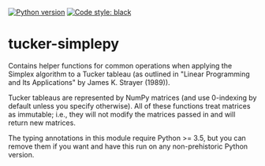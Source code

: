 [![Python version](https://img.shields.io/badge/python-3.6%20|%203.7-blue.svg)](https://github.com/mwiens91/tucker-simplepy)
[![Code style: black](https://img.shields.io/badge/code%20style-black-000000.svg)](https://github.com/ambv/black)

# tucker-simplepy

Contains helper functions for common operations when applying the
Simplex algorithm to a Tucker tableau (as outlined in "Linear
Programming and Its Applications" by James K. Strayer (1989)).

Tucker tableaus are represented by NumPy matrices (and use 0-indexing by
default unless you specify otherwise). All of these functions treat
matrices as immutable; i.e., they will not modify the matrices passed in
and will return new matrices.

The typing annotations in this module require Python >= 3.5, but you can
remove them if you want and have this run on any non-prehistoric Python
version.
